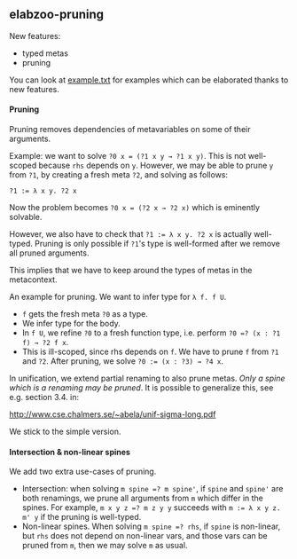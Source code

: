 ## elabzoo-pruning

New features:
- typed metas
- pruning

You can look at [example.txt](example.txt) for examples which can be elaborated thanks to new features.

#### Pruning

Pruning removes dependencies of metavariables on some of their arguments.

Example: we want to solve `?0 x = (?1 x y → ?1 x y)`. This is not well-scoped
because `rhs` depends on `y`. However, we may be able to prune `y` from `?1`, by creating
a fresh meta `?2`, and solving as follows:

    ?1 := λ x y. ?2 x

Now the problem becomes	`?0 x = (?2 x → ?2 x)` which is eminently solvable.

However, we also have to check that `?1 := λ x y. ?2 x` is actually well-typed.
Pruning is only possible if `?1`'s type is well-formed after we remove all pruned
arguments.

This implies that we have to keep around the types of metas in the metacontext.

An example for pruning. We want to infer type for `λ f. f U`.

- `f` gets the fresh meta `?0` as a type.
- We infer type for the body.
- In `f U`, we refine `?0` to a fresh function type, i.e. perform `?0 =? (x : ?1 f) → ?2 f x`.
- This is ill-scoped, since rhs depends on `f`. We have to prune `f` from `?1` and `?2`.
  After pruning, we solve `?0 := (x : ?3) → ?4 x`.

In unification, we extend partial renaming to also prune metas. *Only a spine
which is a renaming may be pruned*. It is possible to generalize this, see e.g.
section 3.4. in:

  http://www.cse.chalmers.se/~abela/unif-sigma-long.pdf

We stick to the simple version.


#### Intersection & non-linear spines

We add two extra use-cases of pruning.

- Intersection: when solving `m spine =? m spine'`, if `spine` and `spine'`
  are both renamings, we prune all arguments from `m` which differ in the spines.
  For example, `m x y z =? m z y y` succeeds with `m := λ x y z. m' y` if the
  pruning is well-typed.
- Non-linear spines. When solving `m spine =? rhs`, if `spine` is non-linear, but
  `rhs` does not depend on non-linear vars, and those vars can be pruned from `m`,
  then we may solve `m` as usual.
